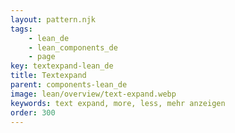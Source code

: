 ```yaml
---
layout: pattern.njk
tags: 
    - lean_de
    - lean_components_de
    - page
key: textexpand-lean_de
title: Textexpand
parent: components-lean_de
image: lean/overview/text-expand.webp
keywords: text expand, more, less, mehr anzeigen
order: 300
---
```


